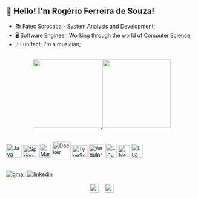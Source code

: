 ## 👾 Hello! I'm Rogério Ferreira de Souza!

- 📚 [Fatec Sorocaba](http://www.fatecsorocaba.edu.br/) - System Analysis and Development;
- 🖥️ Software Engineer. Working through the world of Computer Science;
- 🎶 Fun fact: I'm a musician;

<br />

<!-- GitHub stats: https://github.com/anuraghazra/github-readme-stats -->
<div align="center">
  <a href="https://github.com/rogeriofrsouza">
    <img height="180em" src="https://github-readme-stats.vercel.app/api?username=rogeriofrsouza&show_icons=true&theme=tokyonight&include_all_commits=true&count_private=true" />
    <img height="180em" src="https://github-readme-stats.vercel.app/api/top-langs/?username=rogeriofrsouza&layout=compact&langs_count=7&theme=tokyonight" />
  </a>
</div>
<br /><br />

<!-- Technology icons: https://devicon.dev/ -->
<div style="display: inline-block">
  <img align="center" alt="Java" height="36" width="40" src="https://cdn.jsdelivr.net/gh/devicons/devicon/icons/java/java-original.svg" />
  <img align="center" alt="Spring" height="30" width="40" src="https://cdn.jsdelivr.net/gh/devicons/devicon/icons/spring/spring-original.svg" />
  <img align="center" alt="MariaDB" height="36" width="30" src="https://cdn.jsdelivr.net/gh/devicons/devicon/icons/mariadb/mariadb-original.svg" />
  <img align="center" alt="Docker" height="48" width="48" src="https://cdn.jsdelivr.net/gh/devicons/devicon/icons/docker/docker-original.svg" />
  <img align="center" alt="TypeScript" height="30" width="40" src="https://cdn.jsdelivr.net/gh/devicons/devicon/icons/typescript/typescript-original.svg" />
  <img align="center" alt="Angular" height="34" width="40" src="https://cdn.jsdelivr.net/gh/devicons/devicon/icons/angularjs/angularjs-original.svg" />
  <img align="center" alt="Linux" height="36" width="30" src="https://cdn.jsdelivr.net/gh/devicons/devicon/icons/linux/linux-original.svg" />
  <img align="center" alt="Neovim" height="30" width="30" src="https://upload.wikimedia.org/wikipedia/commons/thumb/3/3a/Neovim-mark.svg/1200px-Neovim-mark.svg.png" />
  <img align="center" alt="Lua" height="36" width="30" src="https://cdn.jsdelivr.net/gh/devicons/devicon/icons/lua/lua-original.svg" />
</div>

##

<!-- Contact badges: https://dev.to/envoy_/150-badges-for-github-pnk -->
<div style="display: inline-block">
  <a href = "mailto:rogeriofrsouza@gmail.com">
    <img src="https://img.shields.io/badge/Gmail-D14836?style=for-the-badge&logo=gmail&logoColor=white" alt="gmail" target="_blank" />
  </a>
  <a href="https://www.linkedin.com/in/rogeriofrsouza" target="_blank">
    <img src="https://img.shields.io/badge/-LinkedIn-%230077B5?style=for-the-badge&logo=linkedin&logoColor=white" alt="linkedin" target="_blank" />
  </a> 
</div>
<br /><br />
  
<!-- Profile counter -->
<div align="center">
  <img src="https://img.shields.io/github/followers/rogeriofrsouza.svg?style=social&label=Follow&maxAge=2592000" alt="followers" height="24" />
  &nbsp;&nbsp;
  <img src="https://img.shields.io/github/stars/rogeriofrsouza?style=social" alt="stars" height="24" />
</div>
  
<!---
rogeriofrsouza/rogeriofrsouza is a ✨ special ✨ repository because its `README.md` (this file) appears on your GitHub profile.
You can click the Preview link to take a look at your changes.
--->
